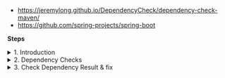 -  https://jeremylong.github.io/DependencyCheck/dependency-check-maven/
-  https://github.com/spring-projects/spring-boot

**Steps**
<details>
<summary>1. Introduction</summary>
<br>

  <img width="1024" alt="image" src="https://user-images.githubusercontent.com/75510135/154805804-bd1a57d3-f68f-4aa4-af73-21475bca5f46.png">
  
  <img width="1000" alt="image" src="https://user-images.githubusercontent.com/75510135/154805911-3a5e2044-e513-4650-888b-d45c450e16ef.png">

  <img width="945" alt="image" src="https://user-images.githubusercontent.com/75510135/154805949-e12792c5-10f7-42f4-856b-940b3b921ed4.png">
    
</details>


<details>
<summary>2. Dependency Checks </summary>
<br>
 
1. @Jenkins , Install OWASP Dependency-check plugin
2. @POM , Add plugin code
3. @Jenkinsfile, add a stage for check
  
<img width="893" alt="image" src="https://user-images.githubusercontent.com/75510135/154806474-97bd4833-e720-402e-bee1-6d68fdd3152b.png">
  
 ## 1. @Jenkins , Install OWASP Dependency-check plugin
  
<img width="937" alt="image" src="https://user-images.githubusercontent.com/75510135/154806723-b0f35245-8ecf-4f40-9119-61f064f79374.png">

 ## 2. @POM , Add plugin code
  
 ```
  <!--                   Dependency Check Plugin                   -->
<plugin>
   <groupId>org.owasp</groupId>
   <artifactId>dependency-check-maven</artifactId>
   <version>6.1.6</version>
   <configuration>
      <format>ALL</format>
      <failBuildOnCVSS>8</failBuildOnCVSS>
      <!-- fail the build for CVSS greater than or equal to 5 -->
      <!-- 
			      use internal mirroring of CVE contents 
			      Suppress files 
			      E.g. a company-wide suppression file and local project file 
			     -->
      <!-- 
			     <cveUrlModified>http://internal-mirror.mycorp.com/nvdcve-1.1-modified.json.gz</cveUrlModified>  
			                    <cveUrlBase>http://internal-mirror.mycorp.com/nvdcve-1.1-%d.json.gz</cveUrlBase>
			     <suppressionFiles>               
			                        <suppressionFile>http://example.org/suppression.xml</suppressionFile>
			                        <suppressionFile>project-suppression.xml</suppressionFile> 
			                    </suppressionFiles> 
			                 -->
   </configuration>
</plugin>
  ```
  
 ## 3. @Jenkinsfile, add a stage for check
 ```
      stage('Vulnerability Scan - Docker ') {
      steps {
        sh "mvn dependency-check:check"
      }
      post {
        always {
          dependencyCheckPublisher pattern: 'target/dependency-check-report.xml'
        }
      }
    }
  ```
  
</details>

<details>
<summary>3. Check Dependency Result & fix</summary>
<br>
 
  
  <img width="1095" alt="image" src="https://user-images.githubusercontent.com/75510135/154807376-85692b71-5221-469b-95eb-9a9d09068c69.png">
  
  - click on report for Vuln
  
  <img width="1109" alt="image" src="https://user-images.githubusercontent.com/75510135/154807446-2d4e4213-ef4f-476b-8ecc-2a3b8661f367.png">

  - Check for each CVE in search engine for details
  
  <img width="648" alt="image" src="https://user-images.githubusercontent.com/75510135/154807470-808c10c5-935b-4cfd-a12e-a316ac617a0b.png">

  
  - look for the stable release version and update in POM
  - https://github.com/spring-projects/spring-boot
  
  <img width="947" alt="image" src="https://user-images.githubusercontent.com/75510135/154807549-5f569246-28f3-41c3-a839-3c32cfdb5111.png">

  <img width="1096" alt="image" src="https://user-images.githubusercontent.com/75510135/154808096-bf3f114e-e609-4c11-9270-c1bc0aae7400.png">

  
</details>


